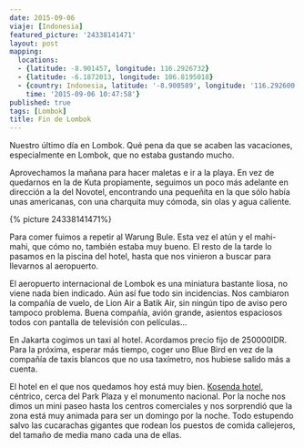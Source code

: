 ```yaml
---
date: 2015-09-06
viaje: [Indonesia]
featured_picture: '24338141471'
layout: post
mapping:
  locations:
  - {latitude: -8.901457, longitude: 116.2926732}
  - {latitude: -6.1872013, longitude: 106.8195018}
  - {country: Indonesia, latitude: '-8.900589', longitude: '116.292600', place: Sengkol,
    time: '2015-09-06 10:47:58'}
published: true
tags: [Lombok]
title: Fin de Lombok
---
```


Nuestro último día en Lombok. Qué pena da que se acaben las vacaciones, especialmente en Lombok, que no estaba gustando mucho.

Aprovechamos la mañana para hacer maletas e ir a la playa. En vez de quedarnos en la de Kuta propiamente, seguimos un poco más adelante en dirección a la del Novotel, encontrando una pequeñita en la que sólo había unas americanas, con una charquita muy cómoda, sin olas y agua caliente.

{% picture 24338141471%}

Para comer fuimos a repetir al Warung Bule. Esta vez el atún y el mahi-mahi, que cómo no, también estaba muy bueno.
El resto de la tarde lo pasamos en la piscina del hotel, hasta que nos vinieron a buscar para llevarnos al aeropuerto.

El aeropuerto internacional de Lombok es una miniatura bastante liosa, no viene nada bien indicado. Aún así fue todo sin incidencias. Nos cambiaron la compañía de vuelo, de Lion Air a Batik Air, sin ningún tipo de aviso pero tampoco problema. Buena compañía, avión grande, asientos espaciosos todos con pantalla de televisión con películas...

En Jakarta cogimos un taxi al hotel. Acordamos precio fijo de 250000IDR. Para la próxima, esperar más tiempo, coger uno Blue Bird en vez de la compañía de taxis blancos que no usa taxímetro, nos hubiese salido más a cuenta.

El hotel en el que nos quedamos hoy está muy bien. [Kosenda hotel][kosenda], céntrico, cerca del Park Plaza y el monumento nacional. Por la noche nos dimos un mini paseo hasta los centros comerciales y nos sorprendió que la zona está muy animada para ser un domingo por la noche. Todo estupendo salvo las cucarachas gigantes que rodean los puestos de comida callejeros, del tamaño de media mano cada una de ellas.

[kosenda]: https://kosendahotel.com/